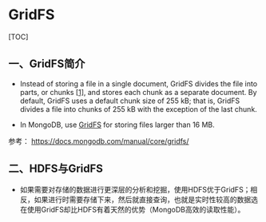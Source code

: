 # GridFS

[TOC]

## 一、GridFS简介

- Instead of storing a file in a single document, GridFS divides the file into parts, or chunks [[1\]](https://docs.mongodb.com/manual/core/gridfs/#chunk-disambiguation), and stores each chunk as a separate document. By default, GridFS uses a default chunk size of 255 kB; that is, GridFS divides a file into chunks of 255 kB with the exception of the last chunk.  

- In MongoDB, use [GridFS](https://docs.mongodb.com/manual/reference/glossary/#term-gridfs) for storing files larger than 16 MB. 



参考： https://docs.mongodb.com/manual/core/gridfs/ 



## 二、HDFS与GridFS

- 如果需要对存储的数据进行更深层的分析和挖掘，使用HDFS优于GridFS；相反，如果进行时需要存储下来，然后就直接查询，也就是实时性较高的数据选在使用GridFS却比HDFS有着天然的优势（MongoDB高效的读取性能）。 

